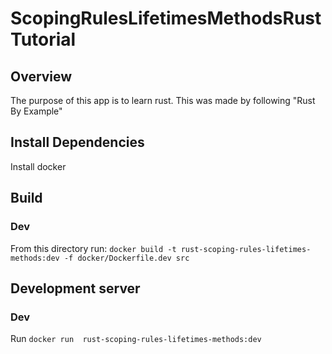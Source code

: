 # ScopingRulesLifetimesMethodsRustTutorial

## Overview
The purpose of this app is to learn rust. This was made by following "Rust By Example"

## Install Dependencies
Install docker

## Build
### Dev
From this directory run: `docker build -t rust-scoping-rules-lifetimes-methods:dev -f docker/Dockerfile.dev src`

## Development server
### Dev
Run `docker run  rust-scoping-rules-lifetimes-methods:dev`